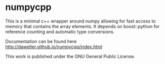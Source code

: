 numpycpp
========================================

This is a minimal c++ wrapper around numpy allowing for fast access to memory that contains the array elements. It depends on boost::python for reference counting and automatic type conversions.

Documentation can be found here http://dawelter.github.io/numpycpp/index.html

This work is published under the GNU General Public License.